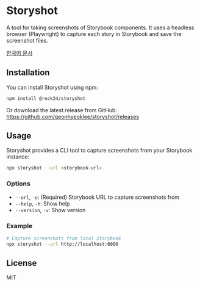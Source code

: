 # Storyshot

A tool for taking screenshots of Storybook components. It uses a headless browser (Playwright) to capture each story in Storybook and save the screenshot files.

[한국어 문서](./README.ko.md)

## Installation

You can install Storyshot using npm:

```bash
npm install @rock24/storyshot
```

Or download the latest release from GitHub:
https://github.com/geonhyeoklee/storyshot/releases

## Usage

Storyshot provides a CLI tool to capture screenshots from your Storybook instance:

```bash
npx storyshot --url <storybook-url>
```

### Options

- `--url`, `-u`: (Required) Storybook URL to capture screenshots from
- `--help`, `-h`: Show help
- `--version`, `-v`: Show version

### Example

```bash
# Capture screenshots from local Storybook
npx storyshot --url http://localhost:6006
```

## License

MIT
